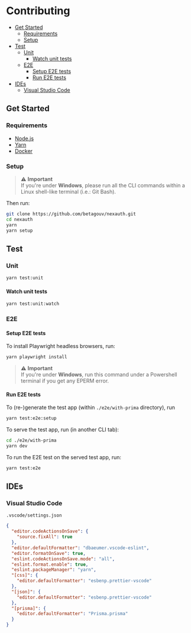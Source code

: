 # Contributing

- [Get Started](#get-started)
  - [Requirements](#requirements)
  - [Setup](#setup)
- [Test](#test)
  - [Unit](#unit)
    - [Watch unit tests](#watch-unit-tests)
  - [E2E](#e2e)
    - [Setup E2E tests](#setup-e2e-tests)
    - [Run E2E tests](#run-e2e-tests)
- [IDEs](#ides)
  - [Visual Studio Code](#visual-studio-code)

## Get Started

### Requirements

- [Node.js](https://nodejs.org)
- [Yarn](https://yarnpkg.com/getting-started/install)
- [Docker](https://www.docker.com/get-started)

### Setup

> ⚠️ **Important**  
> If you're under **Windows**, please run all the CLI commands within a Linux shell-like terminal (i.e.: Git Bash).

Then run:

```sh
git clone https://github.com/betagouv/nexauth.git
cd nexauth
yarn
yarn setup
```

## Test

### Unit

```sh
yarn test:unit
```

#### Watch unit tests

```sh
yarn test:unit:watch
```

### E2E

#### Setup E2E tests

To install Playwright headless browsers, run:

```sh
yarn playwright install
```

> ⚠️ **Important**  
> If you're under **Windows**, run this command under a Powershell terminal if you get any EPERM error.

#### Run E2E tests

To (re-)generate the test app (within `./e2e/with-prima` directory), run

```sh
yarn test:e2e:setup
```

To serve the test app, run (in another CLI tab):

```sh
cd ./e2e/with-prima
yarn dev
```

To run the E2E test on the served test app, run:

```sh
yarn test:e2e
```

## IDEs

### Visual Studio Code

`.vscode/settings.json`

```json
{
  "editor.codeActionsOnSave": {
    "source.fixAll": true
  },
  "editor.defaultFormatter": "dbaeumer.vscode-eslint",
  "editor.formatOnSave": true,
  "eslint.codeActionsOnSave.mode": "all",
  "eslint.format.enable": true,
  "eslint.packageManager": "yarn",
  "[css]": {
    "editor.defaultFormatter": "esbenp.prettier-vscode"
  },
  "[json]": {
    "editor.defaultFormatter": "esbenp.prettier-vscode"
  },
  "[prisma]": {
    "editor.defaultFormatter": "Prisma.prisma"
  }
}
```
